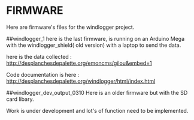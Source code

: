 # FIRMWARE
Here are firmware's files for the windlogger project.

##windlogger_1
here is the last firmware, is running on an Arduino Mega with the windlogger_shield( old version) with a laptop to send the data.

here is the data collected :
http://desplanchesdepalette.org/emoncms/gilou&embed=1

Code documentation is here : http://desplanchesdepalette.org/windlogger/html/index.html


##windlogger_dev_output_0310
Here is an older firmware but with the SD card libary.


Work is under development and lot's of function need to be implemented.
